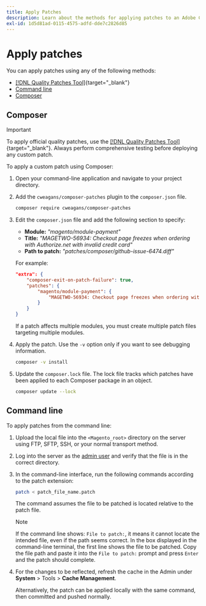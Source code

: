 ```yaml
---
title: Apply Patches
description: Learn about the methods for applying patches to an Adobe Commerce or Magento Open Source project.
exl-id: 1d5d81ad-0115-4575-adfd-dde7c2826d85
---
```

# Apply patches

You can apply patches using any of the following methods:

-  [[!DNL Quality Patches Tool]](https://experienceleague.adobe.com/tools/commerce-quality-patches/index.html){target="_blank"}
-  [Command line](../patches/apply.md#command-line)
-  [Composer](../patches/apply.md#composer)

## Composer

>[!IMPORTANT]
>
>To apply official quality patches, use the [[!DNL Quality Patches Tool]](https://experienceleague.adobe.com/tools/commerce-quality-patches/index.html){target="_blank"}. Always perform comprehensive testing before deploying any custom patch.

To apply a custom patch using Composer:

1. Open your command-line application and navigate to your project directory.
1. Add the `cweagans/composer-patches` plugin to the `composer.json` file.

   ```bash
   composer require cweagans/composer-patches
   ```

1. Edit the `composer.json` file and add the following section to specify:
   - **Module:** *\"magento/module-payment\"*
   - **Title:** *\"MAGETWO-56934: Checkout page freezes when ordering with Authorize.net with invalid credit card\"*
   - **Path to patch:** *\"patches/composer/github-issue-6474.diff\"*

   For example:

   ```json
   "extra": {
       "composer-exit-on-patch-failure": true,
       "patches": {
           "magento/module-payment": {
               "MAGETWO-56934: Checkout page freezes when ordering with Authorize.net with invalid credit card": "patches/composer/github-issue-6474.diff"
           }
       }
   }
   ```

   If a patch affects multiple modules, you must create multiple patch files targeting multiple modules.

1. Apply the patch. Use the `-v` option only if you want to see debugging information.

   ```bash
   composer -v install
   ```

1. Update the `composer.lock` file. The lock file tracks which patches have been applied to each Composer package in an object.

   ```bash
   composer update --lock
   ```

## Command line

To apply patches from the command line:

1. Upload the local file into the `<Magento_root>` directory on the server using FTP, SFTP, SSH, or your normal transport method.
1. Log into the server as the [admin user](../../configuration/cli/config-cli.md#prerequisites) and verify that the file is in the correct directory.
1. In the command-line interface, run the following commands according to the patch extension:

   ```bash
   patch < patch_file_name.patch
   ```

   The command assumes the file to be patched is located relative to the patch file.

   >[!NOTE]
   >
   >If the command line shows: `File to patch:`, it means it cannot locate the intended file, even if the path seems correct. In the box displayed in the command-line terminal, the first line shows the file to be patched. Copy the file path and paste it into the `File to patch:` prompt and press `Enter` and the patch should complete.

1. For the changes to be reflected, refresh the cache in the Admin under **System** > Tools > **Cache Management**.

   Alternatively, the patch can be applied locally with the same command, then committed and pushed normally.
